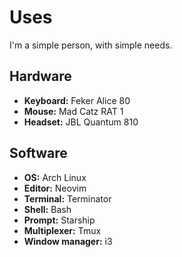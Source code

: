 # Uses

I'm a simple person, with simple needs.

## Hardware

- **Keyboard:** Feker Alice 80
- **Mouse:** Mad Catz RAT 1
- **Headset:** JBL Quantum 810

## Software

- **OS:** Arch Linux
- **Editor:** Neovim
- **Terminal:** Terminator
- **Shell:** Bash
- **Prompt:** Starship
- **Multiplexer:** Tmux
- **Window manager:** i3
